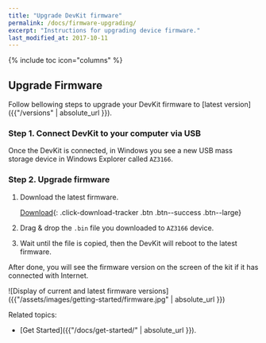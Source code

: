 ```yaml
---
title: "Upgrade DevKit firmware"
permalink: /docs/firmware-upgrading/
excerpt: "Instructions for upgrading device firmware."
last_modified_at: 2017-10-11
---
```


{% include toc icon="columns" %}

## Upgrade Firmware

Follow bellowing steps to upgrade your DevKit firmware to [latest version]({{"/versions" | absolute_url }}).

### Step 1. Connect DevKit to your computer via USB

Once the DevKit is connected, in Windows you see a new USB mass storage device in Windows Explorer called `AZ3166`. 

### Step 2. Upgrade firmware

1. Download the latest firmware.
 
	[<i class='fa fa-download'></i> Download](https://aka.ms/devkit/prod/firmware/latest){: .click-download-tracker .btn .btn--success .btn--large}

  
2. Drag & drop the `.bin` file you downloaded to `AZ3166` device.

3. Wait until the file is copied, then the DevKit will reboot to the latest firmware.

After done, you will see the firmware version on the screen of the kit if it has connected with Internet.

![Display of current and latest firmware versions]({{"/assets/images/getting-started/firmware.jpg" | absolute_url }})


Related topics:

- [Get Started]({{"/docs/get-started/" | absolute_url }}).
